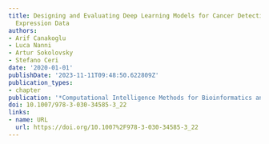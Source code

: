 ```yaml
---
title: Designing and Evaluating Deep Learning Models for Cancer Detection on Gene
  Expression Data
authors:
- Arif Canakoglu
- Luca Nanni
- Artur Sokolovsky
- Stefano Ceri
date: '2020-01-01'
publishDate: '2023-11-11T09:48:50.622809Z'
publication_types:
- chapter
publication: '*Computational Intelligence Methods for Bioinformatics and Biostatistics*'
doi: 10.1007/978-3-030-34585-3_22
links:
- name: URL
  url: https://doi.org/10.1007%2F978-3-030-34585-3_22
---
```

